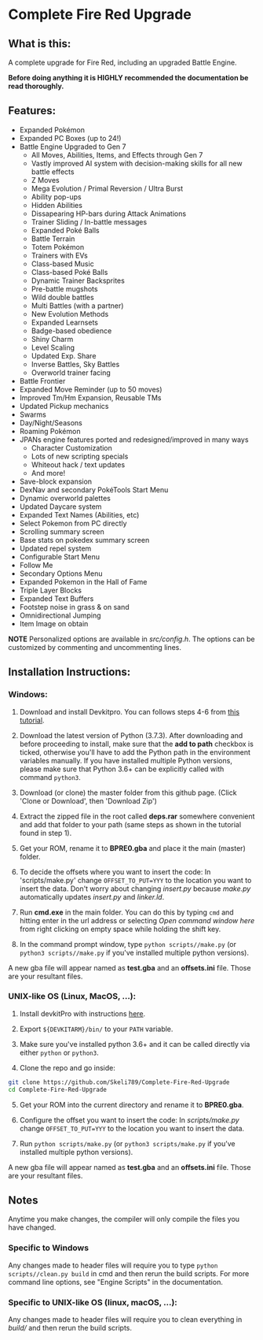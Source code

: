 # Complete Fire Red Upgrade

## What is this:
A complete upgrade for Fire Red, including an upgraded Battle Engine.

**Before doing anything it is HIGHLY recommended the documentation be read thoroughly.**

## Features:
* Expanded Pokémon
* Expanded PC Boxes (up to 24!)
* Battle Engine Upgraded to Gen 7
  * All Moves, Abilities, Items, and Effects through Gen 7
  * Vastly improved AI system with decision-making skills for all new battle effects
  * Z Moves
  * Mega Evolution / Primal Reversion / Ultra Burst
  * Ability pop-ups
  * Hidden Abilities
  * Dissapearing HP-bars during Attack Animations
  * Trainer Sliding / In-battle messages
  * Expanded Poké Balls
  * Battle Terrain
  * Totem Pokémon
  * Trainers with EVs
  * Class-based Music
  * Class-based Poké Balls
  * Dynamic Trainer Backsprites
  * Pre-battle mugshots
  * Wild double battles
  * Multi Battles (with a partner)
  * New Evolution Methods
  * Expanded Learnsets
  * Badge-based obedience
  * Shiny Charm
  * Level Scaling
  * Updated Exp. Share
  * Inverse Battles, Sky Battles
  * Overworld trainer facing
* Battle Frontier
* Expanded Move Reminder (up to 50 moves)
* Improved Tm/Hm Expansion, Reusable TMs
* Updated Pickup mechanics
* Swarms
* Day/Night/Seasons
* Roaming Pokémon
* JPANs engine features ported and redesigned/improved in many ways
  * Character Customization
  * Lots of new scripting specials
  * Whiteout hack / text updates
  * And more!
* Save-block expansion
* DexNav and secondary PokéTools Start Menu
* Dynamic overworld palettes
* Updated Daycare system
* Expanded Text Names (Abilities, etc)
* Select Pokemon from PC directly
* Scrolling summary screen
* Base stats on pokedex summary screen
* Updated repel system
* Configurable Start Menu
* Follow Me
* Secondary Options Menu
* Expanded Pokemon in the Hall of Fame
* Triple Layer Blocks
* Expanded Text Buffers
* Footstep noise in grass & on sand
* Omnidirectional Jumping
* Item Image on obtain

**NOTE** Personalized options are available in *src/config.h*. The options can be customized
by commenting and uncommenting lines.

## Installation Instructions:
### Windows:
1. Download and install Devkitpro. You can follows steps 4-6 from [this tutorial](https://www.pokecommunity.com/showpost.php?p=8825585&postcount=96). 

2. Download the latest version of Python (3.7.3).
After downloading and before proceeding to install, make sure that the **add to path** checkbox is ticked, otherwise you'll have to add the Python path in the environment variables manually. If you have installed multiple Python versions, please make sure that Python 3.6+ can be explicitly called with command `python3`.

3. Download (or clone) the master folder from this github page.
(Click 'Clone or Download', then 'Download Zip')

4. Extract the zipped file in the root called **deps.rar** somewhere convenient and add that folder to your path (same steps as shown in the tutorial found in step 1).

5. Get your ROM, rename it to **BPRE0.gba** and place it the main (master) folder.

6. To decide the offsets where you want to insert the code:
In 'scripts/make.py' change `OFFSET_TO_PUT=YYY` to the location you want to insert the data. Don't worry about changing *insert.py* because *make.py* automatically updates *insert.py* and *linker.ld*.

7. Run **cmd.exe** in the main folder. You can do this by typing `cmd` and hitting enter in the 
url address or selecting *Open command window here* from right clicking on empty space while holding the shift key.

8. In the command prompt window, type `python scripts//make.py` (or `python3 scripts//make.py` if you've installed multiple python versions).

A new gba file will appear named as **test.gba** and an **offsets.ini** file.
Those are your resultant files.

### UNIX-like OS (Linux, MacOS, ...): 
1. Install devkitPro with instructions [here](https://devkitpro.org/wiki/Getting_Started). 

2. Export `${DEVKITARM}/bin/` to your `PATH` variable. 

3. Make sure you've installed python 3.6+ and it can be called directly via either `python` or `python3`. 

4. Clone the repo and go inside:   
```bash
git clone https://github.com/Skeli789/Complete-Fire-Red-Upgrade
cd Complete-Fire-Red-Upgrade
```

5. Get your ROM into the current directory and rename it to **BPRE0.gba**.

6. Configure the offset you want to insert the code: 
In *scripts/make.py* change `OFFSET_TO_PUT=YYY` to the location you want to insert the data. 

7. Run `python scripts/make.py` (or `python3 scripts/make.py` if you’ve installed multiple python versions). 

A new gba file will appear named as **test.gba** and an **offsets.ini** file.
Those are your resultant files.

## Notes

Anytime you make changes, the compiler will only compile the files you have changed.

### Specific to Windows
Any changes made to header files will require you to type ``python scripts//clean.py build``
in cmd and then rerun the build scripts. For more command line options, see "Engine
Scripts" in the documentation.

### Specific to UNIX-like OS (linux, macOS, ...): 
Any changes made to header files will require you to clean everything in *build/* and then rerun the build scripts.
